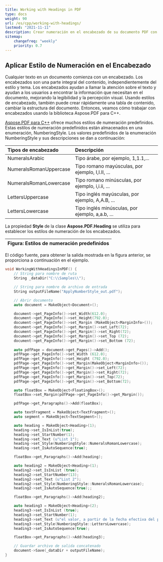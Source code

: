 ```yaml
---
title: Working with Headings in PDF
type: docs
weight: 90
url: /es/cpp/working-with-headings/
lastmod: "2021-11-11"
description: Crear numeración en el encabezado de su documento PDF con C++. Aspose.PDF para C++ muestra diferentes tipos de estilos de numeración.
sitemap:
    changefreq: "weekly"
    priority: 0.7
---
```


## Aplicar Estilo de Numeración en el Encabezado

Cualquier texto en un documento comienza con un encabezado. Los encabezados son una parte integral del contenido, independientemente del estilo y tema.
Los encabezados ayudan a llamar la atención sobre el texto y ayudan a los usuarios a encontrar la información que necesitan en el documento, mejorando la legibilidad y la percepción visual. Usando estilos de encabezado, también puede crear rápidamente una tabla de contenido, cambiar la estructura del documento.
Entonces, veamos cómo trabajar con encabezados usando la biblioteca Aspose.PDF para C++.

[Aspose.PDF para C++](/pdf/es/cpp/) ofrece muchos estilos de numeración predefinidos. Estas estilos de numeración predefinidos están almacenados en una enumeración, NumberingStyle. Los valores predefinidos de la enumeración NumberingStyle y sus descripciones se dan a continuación:

|**Tipos de encabezado**|**Descripción**|
| :- | :- |
|NumeralsArabic|Tipo árabe, por ejemplo, 1,1.1,...|
|NumeralsRomanUppercase|Tipo romano mayúsculas, por ejemplo, I,I.II, ...|
|NumeralsRomanLowercase|Tipo romano minúsculas, por ejemplo, i,i.ii, ...|
|LettersUppercase|Tipo inglés mayúsculas, por ejemplo, A,A.B, ...|
|LettersLowercase|Tipo inglés minúsculas, por ejemplo, a,a.b, ...|
La propiedad **Style** de la clase **Aspose.PDF.Heading** se utiliza para establecer los estilos de numeración de los encabezados.

|**Figura: Estilos de numeración predefinidos**|
| :- |
El código fuente, para obtener la salida mostrada en la figura anterior, se proporciona a continuación en el ejemplo.

```cpp
void WorkingWithHeadingsInPDF() {
    // String para nombre de ruta
    String _dataDir("C:\\Samples\\");

    // String para nombre de archivo de entrada
    String outputFileName("ApplyNumberStyle_out.pdf");

    // Abrir documento
    auto document = MakeObject<Document>();

    document->get_PageInfo()->set_Width(612.0);
    document->get_PageInfo()->set_Height(792.0);
    document->get_PageInfo()->set_Margin (MakeObject<MarginInfo>());
    document->get_PageInfo()->get_Margin()->set_Left(72);
    document->get_PageInfo()->get_Margin()->set_Right(72);
    document->get_PageInfo()->get_Margin()->set_Top (72);
    document->get_PageInfo()->get_Margin()->set_Bottom (72);
            
    auto pdfPage = document->get_Pages()->Add();
    pdfPage->get_PageInfo()->set_Width (612.0);
    pdfPage->get_PageInfo()->set_Height (792.0);
    pdfPage->get_PageInfo()->set_Margin(MakeObject<MarginInfo>());
    pdfPage->get_PageInfo()->get_Margin()->set_Left(72);
    pdfPage->get_PageInfo()->get_Margin()->set_Right(72);
    pdfPage->get_PageInfo()->get_Margin()->set_Top(72);
    pdfPage->get_PageInfo()->get_Margin()->set_Bottom(72);

    auto floatBox = MakeObject<FloatingBox>();
    floatBox->set_Margin(pdfPage->get_PageInfo()->get_Margin());

    pdfPage->get_Paragraphs()->Add(floatBox);

    auto textFragment = MakeObject<TextFragment>();
    auto segment = MakeObject<TextSegment>();

    auto heading = MakeObject<Heading>(1);
    heading->set_IsInList(true);
    heading->set_StartNumber(1);
    heading->set_Text (u"List 1");
    heading->set_Style(NumberingStyle::NumeralsRomanLowercase);
    heading->set_IsAutoSequence(true);

    floatBox->get_Paragraphs()->Add(heading);

    auto heading2 = MakeObject<Heading>(1);
    heading2->set_IsInList (true);
    heading2->set_StartNumber(13);
    heading2->set_Text (u"List 2");
    heading2->set_Style(NumberingStyle::NumeralsRomanLowercase);
    heading2->set_IsAutoSequence(true);;

    floatBox->get_Paragraphs()->Add(heading2);

    auto heading3 = MakeObject<Heading>(2);
    heading3->set_IsInList (true);
    heading3->set_StartNumber(1);
    heading3->set_Text (u"el valor, a partir de la fecha efectiva del plan, de la propiedad que se distribuirá bajo el plan debido a cada permitido");
    heading3->set_Style(NumberingStyle::LettersLowercase);
    heading3->set_IsAutoSequence(true);

    floatBox->get_Paragraphs()->Add(heading3); 

    // Guardar archivo de salida concatenado
    document->Save(_dataDir + outputFileName);
}
```